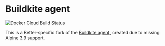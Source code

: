 # Buildkite agent

![Docker Cloud Build Status](https://img.shields.io/docker/cloud/build/better/buildkite-agent.svg)

This is a Better-specific fork of the [Buildkite agent](https://github.com/buildkite/agent), created due to missing Alpine 3.9 support.
